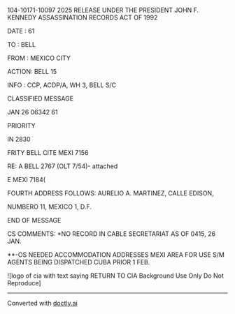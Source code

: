 104-10171-10097 2025 RELEASE UNDER THE PRESIDENT JOHN F. KENNEDY ASSASSINATION RECORDS ACT OF 1992

DATE : 61

TO : BELL

FROM : MEXICO CITY

ACTION: BELL 15

INFO : CCP, ACDP/A, WH 3, BELL S/C

CLASSIFIED MESSAGE

JAN 26 06342 61

PRIORITY

IN 2830

FRITY BELL CITE MEXI 7156

RE: A BELL 2767 (OLT 7/54)- attached

E MEXI 7184(

FOURTH ADDRESS FOLLOWS: AURELIO A. MARTINEZ, CALLE EDISON,

NUMBERO 11, MEXICO 1, D.F.

END OF MESSAGE

CS COMMENTS: *NO RECORD IN CABLE SECRETARIAT AS OF 0415, 26 JAN.

**-OS NEEDED ACCOMMODATION ADDRESSES MEXI AREA FOR USE S/M AGENTS BEING DISPATCHED CUBA PRIOR 1 FEB.

![logo of cia with text saying RETURN TO CIA Background Use Only Do Not Reproduce]


---
Converted with [doctly.ai](https://doctly.ai)